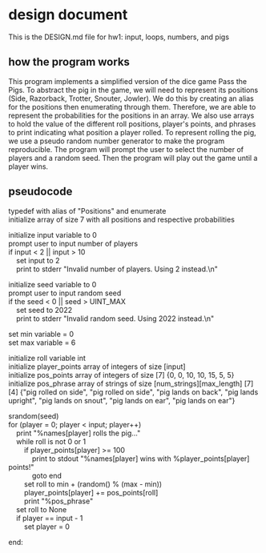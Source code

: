 
# design document  

This is the DESIGN.md file for hw1: input, loops, numbers, and pigs  

## how the program works

This program implements a simplified version of the dice game Pass the Pigs. To abstract the pig in the game, we will need to represent its positions (Side, Razorback, Trotter, Snouter, Jowler). We do this by creating an alias for the positions then enumerating through them. Therefore, we are able to represent the probabilities for the positions in an array. We also use arrays to hold the value of the different roll positions, player's points, and phrases to print indicating what position a player rolled. To represent rolling the pig, we use a pseudo random number generator to make the program reproducible. The program will prompt the user to select the number of players and a random seed. Then the program will play out the game until a player wins. 

## pseudocode

typedef with alias of "Positions" and enumerate  
initialize array of size 7 with all positions and respective probabilities  

initialize input variable to 0    
prompt user to input number of players    
if input < 2 || input > 10  
&nbsp;&nbsp;&nbsp;&nbsp;set input to 2  
&nbsp;&nbsp;&nbsp;&nbsp;print to stderr "Invalid number of players. Using 2 instead.\n"    

initialize seed variable to 0    
prompt user to input random seed   
if the seed < 0 || seed > UINT_MAX    
&nbsp;&nbsp;&nbsp;&nbsp;set seed to 2022    
&nbsp;&nbsp;&nbsp;&nbsp;print to stderr "Invalid random seed. Using 2022 instead.\n"    

set min variable = 0  
set max variable = 6   

initialize roll variable int  
initialize player_points array of integers of size [input]  
initialize pos_points array of integers of size [7] {0, 0, 10, 10, 15, 5, 5}  
initialize pos_phrase array of strings of size [num_strings][max_length] [7][4] {"pig rolled on side", "pig rolled on side", "pig lands on back", "pig lands upright", "pig lands on snout", "pig lands on ear", "pig lands on ear"}  

srandom(seed)  
for (player = 0; player < input; player++)      
&nbsp;&nbsp;&nbsp;&nbsp;print "%names[player] rolls the pig..."  
&nbsp;&nbsp;&nbsp;&nbsp;while roll is not 0 or 1  
&nbsp;&nbsp;&nbsp;&nbsp;&nbsp;&nbsp;&nbsp;&nbsp;if player_points[player] >= 100   
&nbsp;&nbsp;&nbsp;&nbsp;&nbsp;&nbsp;&nbsp;&nbsp;&nbsp;&nbsp;&nbsp;&nbsp;print to stdout "%names[player] wins with %player_points[player] points!"  
&nbsp;&nbsp;&nbsp;&nbsp;&nbsp;&nbsp;&nbsp;&nbsp;&nbsp;&nbsp;&nbsp;&nbsp;goto end  
&nbsp;&nbsp;&nbsp;&nbsp;&nbsp;&nbsp;&nbsp;&nbsp;set roll to min + (random() % (max - min))   
&nbsp;&nbsp;&nbsp;&nbsp;&nbsp;&nbsp;&nbsp;&nbsp;player_points[player] += pos_points[roll]  
&nbsp;&nbsp;&nbsp;&nbsp;&nbsp;&nbsp;&nbsp;&nbsp;print "%pos_phrase"  
&nbsp;&nbsp;&nbsp;&nbsp;set roll to None  
&nbsp;&nbsp;&nbsp;&nbsp;if player == input - 1  
&nbsp;&nbsp;&nbsp;&nbsp;&nbsp;&nbsp;&nbsp;&nbsp;set player = 0  

end:  

